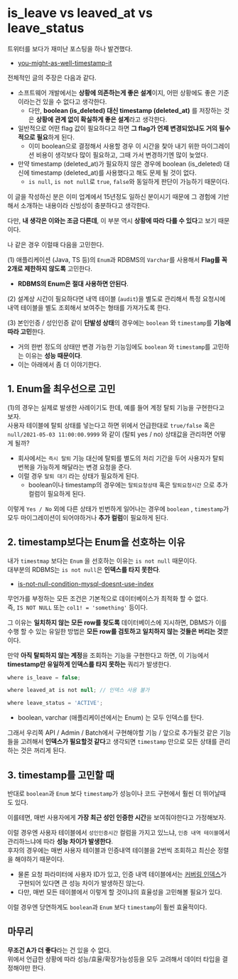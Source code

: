 # is_leave vs leaved_at vs leave_status

트위터를 보다가 재미난 포스팅을 하나 발견했다.

* [you-might-as-well-timestamp-it](https://changelog.com/posts/you-might-as-well-timestamp-it)

전체적인 글의 주장은 다음과 같다.

* 소프트웨어 개발에서는 **상황에 의존하는게 좋은 설계**이지, 어떤 상황에도 좋은 기준이라는건 있을 수 없다고 생각한다.
  * 다만, **boolean (is_deleted) 대신 timestamp (deleted_at)** 를 저장하는 것은 **상황에 관계 없이 확실하게 좋은 설계**라고 생각한다.
* 일반적으로 어떤 flag 값이 필요하다고 하면 **그 flag가 언제 변경되었냐도 거의 필수적으로 필요**하게 된다.
  * 이미 boolean으로 결정해서 사용할 경우 이 시간을 찾아 내기 위한 마이그레이션 비용이 생각보다 많이 필요하고, 그때 가서 변경하기엔 많이 늦었다.
* 만약 timestamp (deleted_at)가 필요하지 않은 경우에 boolean (is_deleted) 대신에 timestamp (deleted_at)를 사용했다고 해도 문제 될 것이 없다.
  * `is null`, `is not null`로 `true`, `false`와 동일하게 판단이 가능하기 때문이다.

이 글을 작성하신 분은 이미 업계에서 15년정도 일하신 분이시기 때문에 그 경험에 기반해서 소개하는 내용이라 신빙성이 충분하다고 생각한다.  
  
다만, **내 생각은 이와는 조금 다른데**, 이 부분 역시 **상황에 따라 다를 수 있다**고 보기 때문이다.  
  
나 같은 경우 이럴때 다음을 고민한다.

(1) 애플리케이션 (Java, TS 등)의 `Enum`과 RDBMS의 `Varchar`를 사용해서 **Flag를 꼭 2개로 제한하지 않도록** 고민한다.
* **RDBMS의 Enum은 절대 사용하면 안된다**.

(2) 설계상 시간이 필요하다면 내역 테이블 (`audit`)을 별도로 관리해서 특정 요청시에 내역 테이블을 별도 조회해서 보여주는 형태를 가져가도록 한다.

(3) 본인인증 / 성인인증 같이 **단발성 상태**의 경우에는 `boolean` 와 `timestamp`를 **기능에 따라 고민**한다.

* 거의 한번 정도의 상태만 변경 가능한 기능임에도 `boolean` 와 `timestamp`를 고민하는 이유는 **성능 때문이다**.
* 이는 아래에서 좀 더 이야기한다.

## 1. Enum을 최우선으로 고민

(1)의 경우는 실제로 발생한 사례이기도 한데, 예를 들어 계정 탈퇴 기능을 구현한다고 보자.  
사용자 테이블에 탈퇴 상태를 넣는다고 하면 위에서 언급한대로 `true/false` 혹은 `null/2021-05-03 11:00:00.9999` 와 같이 (탈퇴 yes / no) 상태값을 관리하면 어떻게 될까?  

* 회사에서는 `즉시 탈퇴` 기능 대신에 탈퇴를 별도의 처리 기간을 두어 사용자가 탈퇴 번복을 가능하게 해달라는 변경 요청을 준다.
* 이럴 경우 `탈퇴 대기` 라는 상태가 필요하게 된다.
  * boolean이나 timestamp의 경우에는 `탈퇴요청상태` 혹은 `탈퇴요청시간` 으로 추가 컬럼이 필요하게 된다.

이렇게 `Yes / No` 외에 다른 상태가 빈번하게 일어나는 경우에 `boolean` , `timestamp`가 모두 마이그레이션이 되어야하거나 **추가 컬럼**이 필요하게 된다.

## 2. timestamp보다는 Enum을 선호하는 이유

내가 `timestmap` 보다는 `Enum` 을 선호하는 이유는 `is not null` 때문이다.  
대부분의 RDBMS는 `is not null`은 **인덱스를 타지 못한다**.

* [is-not-null-condition-mysql-doesnt-use-index](https://forums.percona.com/t/is-not-null-condition-mysql-doesnt-use-index/492)

무언가를 부정하는 모든 조건은 기본적으로 데이터베이스가 최적화 할 수 없다.  
즉, `IS NOT NULL` 또는 `col1! = 'something'` 등이다.  

그 이유는 **일치하지 않는 모든 row를 찾도록** 데이터베이스에 지시하면, DBMS가 이를 수행 할 수 있는 유일한 방법은 **모든 row를 검토하고 일치하지 않는 것들은 버리는 것**뿐이다.  
  
만약 **아직 탈퇴하지 않는 계정**을 조회하는 기능을 구현한다고 하면, 이 기능에서 **timestamp만 유일하게 인덱스를 타지 못하는** 쿼리가 발생한다.

```javascript
where is_leave = false;

where leaved_at is not null; // 인덱스 사용 불가

where leave_status = 'ACTIVE';
```

* boolean, varchar (애플리케이션에서는 Enum) 는 모두 인덱스를 탄다. 

그래서 우리쪽 API / Admin / Batch에서 구현해야할 기능 / 앞으로 추가될것 같은 기능들을 고려해서 **인덱스가 필요할것 같다**고 생각되면 `timestamp` 만으로 모든 상태를 관리하는 것은 꺼리게 된다.

## 3. timestamp를 고민할 때

반대로 `boolean`과 `Enum` 보다 `timestamp`가 성능이나 코드 구현에서 훨씬 더 뛰어날때도 있다.  
  
이를테면, 매번 사용자에게 **가장 최근 성인 인증한 시간**을 보여줘야한다고 가정해보자.

이럴 경우엔 사용자 테이블에서 `성인인증시간` 컬럼을 가지고 있느냐, `인증 내역 테이블`에서 관리하느냐에 따라 **성능 차이가 발생한다**.  
후자의 경우에는 매번 사용자 테이블과 인증내역 테이블을 2번씩 조회하고 최신순 정렬을 해야하기 때문이다.  

* 물론 요청 파라미터에 사용자 ID가 있고, 인증 내역 테이블에서는 [커버링 인덱스](https://jojoldu.tistory.com/476)가 구현되어 있다면 큰 성능 차이가 발생하진 않는다.
* 다만, 매번 모든 테이블에서 이렇게 할 것이냐의 효율성을 고민해볼 필요가 있다.

이럴 경우엔 당연하게도 `boolean`과 `Enum` 보다 `timestamp`이 훨씬 효율적이다.

## 마무리

**무조건 A가 더 좋다**라는 건 있을 수 없다.  
위에서 언급한 상황에 따라 성능/효율/확장가능성등을 모두 고려해서 데이터 타입을 결정해야만 한다.

